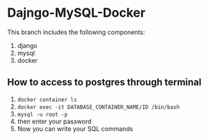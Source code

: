 # Dajngo-MySQL-Docker

This branch includes the following components:

1. django
2. mysql
3. docker

## How to access to postgres through terminal
1. `docker container ls`
2. `docker exec -it DATABASE_CONTAINER_NAME/ID /bin/bash`
3. `mysql -u root -p`
4. then enter your password 
5. Now you can write your SQL commands